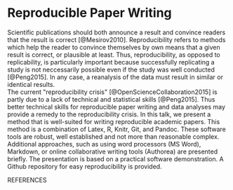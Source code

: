 Reproducible Paper Writing
=====

Scientific publications should both announce a result and convince 
readers that the result is correct [@Mesirov2010]. Reproducibility 
refers to methods which help the reader to convince themselves by own means
that a given result is correct, or plausible at least. Thus, reproducibility,
as opposed to replicability, is particularly important because successfully 
replicating a study is not neccessarily possible even if the study 
was well conducted [@Peng2015]. In any case, a reanalysis of the 
data must result in similar or identical results.  
The current "reproducibility crisis" [@OpenScienceCollaboration2015]
is partly due to a lack of technical and statistical skills [@Peng2015]. 
Thus better technical skills for reproducible paper writing and data analyses 
may provide a remedy to the reproducibility crisis. 
In this talk, we present a method that 
is well-suited for writing reproducible academic papers. This method 
is a combination of Latex, R, Knitr, Git, and Pandoc. These software 
tools are robust, well established and not more than reasonable complex. 
 Additional approaches, such as using word processors (MS Word), Markdown, 
 or online collaborative writing tools (Authorea) are presented briefly. 
The presentation is based on a practical software demonstration. 
A Github repository for easy reproducibility is provided.





REFERENCES



